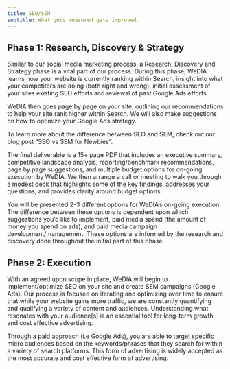 ```yaml
---
title: SEO/SEM
subtitle: What gets measured gets improved.
---
```


## Phase 1: Research, Discovery & Strategy 

Similar to our social media marketing process, a Research, Discovery and
Strategy phase is a vital part of our process. During this phase, WeDIA learns
how your website is currently ranking within Search, insight into what your
competitors are doing (both right and wrong), initial assessment of your sites
existing SEO efforts and reviewal of past Google Ads efforts. 

WeDIA then goes page by page on your site, outlining our recommendations to help
your site rank higher within Search. We will also make suggestions on how to
optimize your Google Ads strategy. 

To learn more about the difference between SEO and SEM, check out our blog post
“SEO vs SEM for Newbies”.

The final deliverable is a 15+ page PDF that includes an executive summary,
competitive landscape analysis, reporting/benchmark recommendations, page by
page suggestions, and multiple budget options for on-going execution by WeDIA.
We then arrange a call or meeting to walk you through a modest deck that
highlights some of the key findings, addresses your questions, and provides
clarity around budget options.

You will be presented 2-3 different options for WeDIA’s on-going execution. The
difference between these options is dependent upon which suggestions you’d like
to implement, paid media spend (the amount of money you spend on ads), and paid
media campaign development/management. These options are informed by the
research and discovery done throughout the initial part of this phase.  

## Phase 2: Execution

With an agreed upon scope in place, WeDIA will begin to implement/optimize SEO
on your site and create SEM campaigns (Google Ads). Our process is focused on
iterating and optimizing over time to ensure that while your website gains more
traffic, we are constantly quantifying and qualifying a variety of content and
audiences. Understanding what resonates with your audience(s) is an essential
tool for long-term growth and cost effective advertising. 

Through a paid approach (i.e Google Ads), you are able to target specific micro
audiences based on the keywords/phrases that they search for within a variety of
search platforms. This form of advertising is widely accepted as the most
accurate and cost effective form of advertising.
